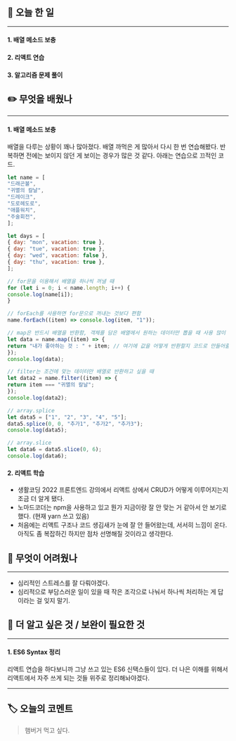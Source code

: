 ## 📅 오늘 한 일
---
#### 1.  배열 메소드 보충
#### 2. 리액트 연습
#### 3. 알고리즘 문제 풀이

## ✏️ 무엇을 배웠나
---
#### 1. 배열 메소드 보충
배열을 다루는 상황이 꽤나 많아졌다. 배열 까먹은 게 많아서 다시 한 번 연습해봤다. 반복하면 전에는 보이지 않던 게 보이는 경우가 많은 것 같다. 아래는 연습으로 끄적인 코드.
```js
let name = [
"드래곤볼",
"귀멸의 칼날",
"드레이크",
"도로헤도로",
"애플워치",
"주술회전",
];

let days = [
{ day: "mon", vacation: true },
{ day: "tue", vacation: true },
{ day: "wed", vacation: false },
{ day: "thu", vacation: true },
];

// for문을 이용해서 배열을 하나씩 꺼낼 때
for (let i = 0; i < name.length; i++) {
console.log(name[i]);
}

// forEach를 사용하면 for문으로 꺼내는 것보다 편함
name.forEach((item) => console.log(item, "1"));

// map은 반드시 배열을 반환함, 객체를 담은 배열에서 원하는 데이터만 뽑을 때 사용 많이 함
let data = name.map((item) => {
return "내가 좋아하는 것 : " + item; // 여기에 값을 어떻게 반환할지 코드로 만들어줄 수 있다
});
console.log(data);

// filter는 조건에 맞는 데이터만 배열로 반환하고 싶을 때
let data2 = name.filter((item) => {
return item === "귀멸의 칼날";
});
console.log(data2);

// array.splice
let data5 = ["1", "2", "3", "4", "5"];
data5.splice(0, 0, "추가1", "추가2", "추가3");
console.log(data5);

// array.slice
let data6 = data5.slice(0, 6);
console.log(data6);
```
#### 2. 리액트 학습
- 생활코딩 2022 프론트엔드 강의에서 리액트 상에서 CRUD가 어떻게 이루어지는지 조금 더 알게 됐다.
- 노마드코더는 npm을 사용하고 있고 뭔가 지금이랑 잘 안 맞는 거 같아서 안 보기로 했다. (현재 yarn 쓰고 있음)
- 처음에는 리액트 구조나 코드 생김새가 눈에 잘 안 들어왔는데, 서서히 느낌이 온다. 아직도 좀 복잡하긴 하지만 점차 선명해질 것이라고 생각한다.

## 🥵 무엇이 어려웠나
---
- 심리적인 스트레스를 잘 다뤄야겠다.
- 심리적으로 부담스러운 일이 있을 때 작은 조각으로 나눠서 하나씩 처리하는 게 답이라는 걸 잊지 말기.

## 🔎 더 알고 싶은 것 / 보완이 필요한 것
---
#### 1. ES6 Syntax 정리
리액트 연습을 하다보니까 그냥 쓰고 있는 ES6 신택스들이 있다. 더 나은 이해를 위해서 리액트에서 자주 쓰게 되는 것들 위주로 정리해놔야겠다.


---
## 🏷️ 오늘의 코멘트
> 햄버거 먹고 싶다.